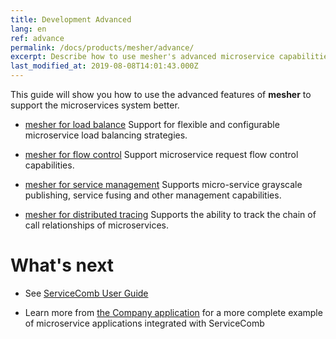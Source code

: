```yaml
---
title: Development Advanced
lang: en
ref: advance
permalink: /docs/products/mesher/advance/
excerpt: Describe how to use mesher's advanced microservice capabilities
last_modified_at: 2019-08-08T14:01:43.000Z
---
```


This guide will show you how to use the advanced features of **mesher** to support the microservices system better.

- [mesher for load balance](/docs/products/mesher/load-balance/) Support for flexible and configurable microservice load balancing strategies.

- [mesher for flow control](/docs/products/mesher/flow-control/) Support microservice request flow control capabilities.

- [mesher for service management](/docs/products/mesher/service-management/) Supports micro-service grayscale publishing, service fusing and other management capabilities.

- [mesher for distributed tracing](/docs/products/mesher/distributed-tracing) Supports the ability to track the chain of call relationships of microservices.

# What's next

- See [ServiceComb User Guide](/users/)

- Learn more from [the Company application](/docs/linuxcon-workshop-demo/) for a more complete example of microservice applications integrated with ServiceComb
